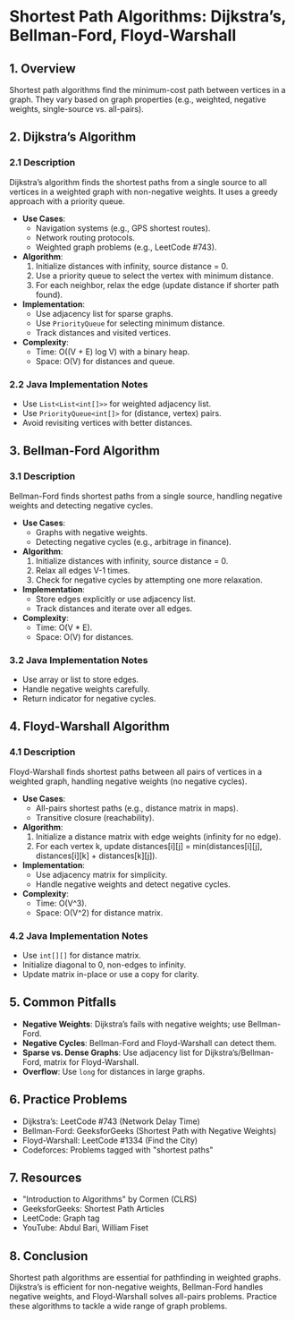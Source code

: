 # Shortest Path Algorithms: Dijkstra’s, Bellman-Ford, Floyd-Warshall

## 1. Overview
Shortest path algorithms find the minimum-cost path between vertices in a graph. They vary based on graph properties (e.g., weighted, negative weights, single-source vs. all-pairs).

## 2. Dijkstra’s Algorithm
### 2.1 Description
Dijkstra’s algorithm finds the shortest paths from a single source to all vertices in a weighted graph with non-negative weights. It uses a greedy approach with a priority queue.

- **Use Cases**:
  - Navigation systems (e.g., GPS shortest routes).
  - Network routing protocols.
  - Weighted graph problems (e.g., LeetCode #743).
- **Algorithm**:
  1. Initialize distances with infinity, source distance = 0.
  2. Use a priority queue to select the vertex with minimum distance.
  3. For each neighbor, relax the edge (update distance if shorter path found).
- **Implementation**:
  - Use adjacency list for sparse graphs.
  - Use `PriorityQueue` for selecting minimum distance.
  - Track distances and visited vertices.
- **Complexity**:
  - Time: O((V + E) log V) with a binary heap.
  - Space: O(V) for distances and queue.

### 2.2 Java Implementation Notes
- Use `List<List<int[]>>` for weighted adjacency list.
- Use `PriorityQueue<int[]>` for (distance, vertex) pairs.
- Avoid revisiting vertices with better distances.

## 3. Bellman-Ford Algorithm
### 3.1 Description
Bellman-Ford finds shortest paths from a single source, handling negative weights and detecting negative cycles.

- **Use Cases**:
  - Graphs with negative weights.
  - Detecting negative cycles (e.g., arbitrage in finance).
- **Algorithm**:
  1. Initialize distances with infinity, source distance = 0.
  2. Relax all edges V-1 times.
  3. Check for negative cycles by attempting one more relaxation.
- **Implementation**:
  - Store edges explicitly or use adjacency list.
  - Track distances and iterate over all edges.
- **Complexity**:
  - Time: O(V * E).
  - Space: O(V) for distances.

### 3.2 Java Implementation Notes
- Use array or list to store edges.
- Handle negative weights carefully.
- Return indicator for negative cycles.

## 4. Floyd-Warshall Algorithm
### 4.1 Description
Floyd-Warshall finds shortest paths between all pairs of vertices in a weighted graph, handling negative weights (no negative cycles).

- **Use Cases**:
  - All-pairs shortest paths (e.g., distance matrix in maps).
  - Transitive closure (reachability).
- **Algorithm**:
  1. Initialize a distance matrix with edge weights (infinity for no edge).
  2. For each vertex k, update distances[i][j] = min(distances[i][j], distances[i][k] + distances[k][j]).
- **Implementation**:
  - Use adjacency matrix for simplicity.
  - Handle negative weights and detect negative cycles.
- **Complexity**:
  - Time: O(V^3).
  - Space: O(V^2) for distance matrix.

### 4.2 Java Implementation Notes
- Use `int[][]` for distance matrix.
- Initialize diagonal to 0, non-edges to infinity.
- Update matrix in-place or use a copy for clarity.

## 5. Common Pitfalls
- **Negative Weights**: Dijkstra’s fails with negative weights; use Bellman-Ford.
- **Negative Cycles**: Bellman-Ford and Floyd-Warshall can detect them.
- **Sparse vs. Dense Graphs**: Use adjacency list for Dijkstra’s/Bellman-Ford, matrix for Floyd-Warshall.
- **Overflow**: Use `long` for distances in large graphs.

## 6. Practice Problems
- Dijkstra’s: LeetCode #743 (Network Delay Time)
- Bellman-Ford: GeeksforGeeks (Shortest Path with Negative Weights)
- Floyd-Warshall: LeetCode #1334 (Find the City)
- Codeforces: Problems tagged with "shortest paths"

## 7. Resources
- "Introduction to Algorithms" by Cormen (CLRS)
- GeeksforGeeks: Shortest Path Articles
- LeetCode: Graph tag
- YouTube: Abdul Bari, William Fiset

## 8. Conclusion
Shortest path algorithms are essential for pathfinding in weighted graphs. Dijkstra’s is efficient for non-negative weights, Bellman-Ford handles negative weights, and Floyd-Warshall solves all-pairs problems. Practice these algorithms to tackle a wide range of graph problems.